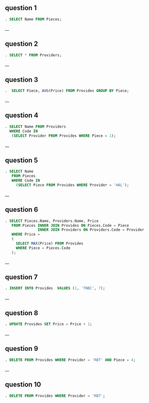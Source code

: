 ## question 1
```sql
. SELECT Name FROM Pieces;
```


__
## question 2

```sql
. SELECT * FROM Providers;
``` 

__
## question 3
```sql
.  SELECT Piece, AVG(Price) FROM Provides GROUP BY Piece; 
```

__
## question 4
```sql
. SELECT Name FROM Providers 
  WHERE Code IN 
   (SELECT Provider FROM Provides WHERE Piece = 1); 
 ```

__
## question 5
```sql
. SELECT Name 
   FROM Pieces 
   WHERE Code IN 
     (SELECT Piece FROM Provides WHERE Provider = 'HAL');
```      

__
## question 6
```sql
. SELECT Pieces.Name, Providers.Name, Price 
   FROM Pieces INNER JOIN Provides ON Pieces.Code = Piece 
               INNER JOIN Providers ON Providers.Code = Provider 
   WHERE Price = 
   ( 
     SELECT MAX(Price) FROM Provides 
     WHERE Piece = Pieces.Code 
   );
```    

__
## question 7
```sql
. INSERT INTO Provides  VALUES (1, 'TNBC', 7);
``` 

__
## question 8
```sql
. UPDATE Provides SET Price = Price + 1; 
```
__
## question 9
```sql
. DELETE FROM Provides WHERE Provider = 'RBT' AND Piece = 4;
```
__
## question 10 
```sql
. DELETE FROM Provides WHERE Provider = 'RBT'; 
```